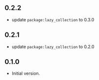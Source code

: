 ## 0.2.2
- update `package:lazy_collection` to 0.3.0
## 0.2.1
- update `package:lazy_collection` to 0.2.0
## 0.1.0
- Initial version.
